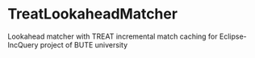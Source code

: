 TreatLookaheadMatcher
=====================

Lookahead matcher with TREAT incremental match caching for Eclipse-IncQuery project of BUTE university
